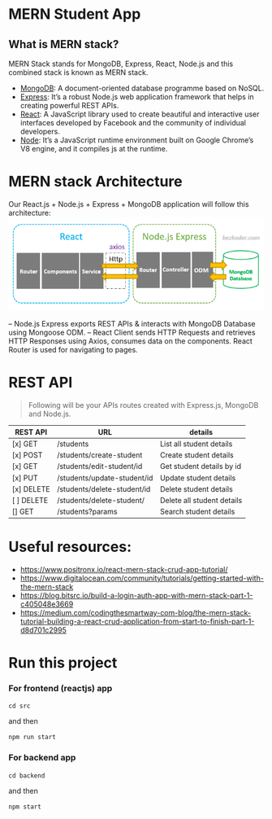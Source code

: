 # MERN Student App

## What is MERN stack?

MERN Stack stands for MongoDB, Express, React, Node.js and this combined stack is known as MERN stack.
* [MongoDB](https://www.mongodb.com/): A document-oriented database programme based on NoSQL.
* [Express](https://expressjs.com/): It’s a robust Node.js web application framework that helps in creating powerful REST APIs.
* [React](https://reactjs.org/): A JavaScript library used to create beautiful and interactive user interfaces developed by Facebook and the community of individual developers.
* [Node](https://nodejs.org/en/): It’s a JavaScript runtime environment built on Google Chrome’s V8 engine, and it compiles js at the runtime.


# MERN stack Architecture
Our React.js + Node.js + Express + MongoDB application will follow this architecture:
![MERN stack Architecture](react-node-express-mongodb-mern-stack-example-architecture.png)

– Node.js Express exports REST APIs & interacts with MongoDB Database using Mongoose ODM.
– React Client sends HTTP Requests and retrieves HTTP Responses using Axios, consumes data on the components. React Router is used for navigating to pages.

# REST API
> Following will be your APIs routes created with Express.js, MongoDB and Node.js.

| REST API | URL                            | details                   |
|----------|--------------------------------|---------------------------|
| [x] GET      | /students                      | List all student details  |
| [x] POST     | /students/create-student       | Create student details    |
| [x] GET      | /students/edit-student/id      | Get student details by id |
| [x] PUT      | /students/update-student/id    | Update student details    |
| [x] DELETE   | /students/delete-student/id    | Delete student details    |
| [ ] DELETE   | /students/delete-student/      | Delete all student details|
| [] GET       | /students?params               | Search student details    |   


# Useful resources:
* https://www.positronx.io/react-mern-stack-crud-app-tutorial/
* https://www.digitalocean.com/community/tutorials/getting-started-with-the-mern-stack
* https://blog.bitsrc.io/build-a-login-auth-app-with-mern-stack-part-1-c405048e3669
* https://medium.com/codingthesmartway-com-blog/the-mern-stack-tutorial-building-a-react-crud-application-from-start-to-finish-part-1-d8d701c2995


# Run this project

### For frontend (reactjs) app 

```
cd src
``` 

and then 

```
npm run start
```

### For backend app

```
cd backend
``` 

and then 

```
npm start
```